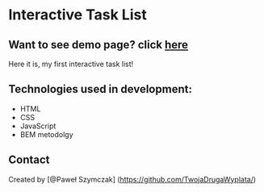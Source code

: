 # Interactive Task List


## Want to see demo page? click [here](https://twojadrugawyplata.github.io/ToDoList/)

Here it is, my first interactive task list! 
## Technologies used in development:
- HTML
- CSS
- JavaScript
- BEM metodolgy

## Contact
Created by [@Paweł Szymczak] (https://github.com/TwojaDrugaWyplata/)

